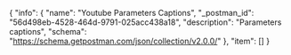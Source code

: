 {
  "info": {
    "name": "Youtube Parameters Captions",
    "_postman_id": "56d498eb-4528-464d-9791-025acc438a18",
    "description": "Parameters captions",
    "schema": "https://schema.getpostman.com/json/collection/v2.0.0/"
  },
  "item": []
}